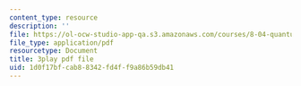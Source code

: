 ```yaml
---
content_type: resource
description: ''
file: https://ol-ocw-studio-app-qa.s3.amazonaws.com/courses/8-04-quantum-physics-i-spring-2016/1d0f17bfcab88342fd4ff9a86b59db41_vFZeh8bMx58.pdf
file_type: application/pdf
resourcetype: Document
title: 3play pdf file
uid: 1d0f17bf-cab8-8342-fd4f-f9a86b59db41
---
```

